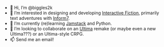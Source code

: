 - 👋 Hi, I’m @biggles2k
- 👀 I’m interested in designing and developing [Interactive Fiction](https://en.wikipedia.org/wiki/Interactive_fiction "Interactive Fiction"), primarily text adventures with [Inform7](https://inform7.com/ "Inform7").
- 🌱 I’m currently (re)learning [Jamstack](https://jamstack.org/ "WTF is Jamstack?") and Python.
- 💞️ I’m looking to collaborate on an [Ultima](https://www.google.com/search?q=ultima+game "Ultima") remake (or maybe even a new Ultima???) or an Ultima-style CRPG.
- 📫 Send me an email!

<!---
biggles2k/biggles2k is a ✨ special ✨ repository because its `README.md` (this file) appears on your GitHub profile.
You can click the Preview link to take a look at your changes.
--->
